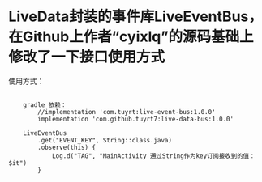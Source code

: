 # LiveData封装的事件库LiveEventBus，在Github上作者“cyixlq”的源码基础上修改了一下接口使用方式

使用方式：
```

    gradle 依赖：
        //implementation 'com.tuyrt:live-event-bus:1.0.0'
        implementation 'com.github.tuyrt7:live-data-bus:1.0.0'

    LiveEventBus
        .get("EVENT_KEY", String::class.java)
        .observe(this) {
            Log.d("TAG", "MainActivity 通过String作为key订阅接收到的值：$it")
        }

```